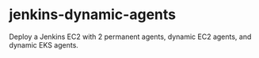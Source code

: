 # jenkins-dynamic-agents
Deploy a Jenkins EC2 with 2 permanent agents, dynamic EC2 agents, and dynamic EKS agents.
